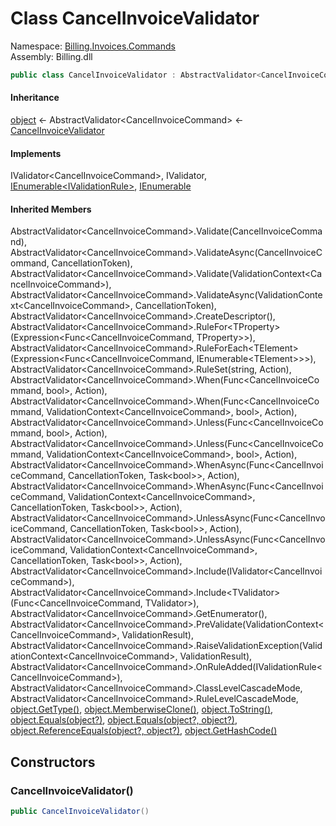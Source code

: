 # <a id="Billing_Invoices_Commands_CancelInvoiceValidator"></a> Class CancelInvoiceValidator

Namespace: [Billing.Invoices.Commands](Billing.Invoices.Commands.md)  
Assembly: Billing.dll  

```csharp
public class CancelInvoiceValidator : AbstractValidator<CancelInvoiceCommand>, IValidator<CancelInvoiceCommand>, IValidator, IEnumerable<IValidationRule>, IEnumerable
```

#### Inheritance

[object](https://learn.microsoft.com/dotnet/api/system.object) ← 
AbstractValidator<CancelInvoiceCommand\> ← 
[CancelInvoiceValidator](Billing.Invoices.Commands.CancelInvoiceValidator.md)

#### Implements

IValidator<CancelInvoiceCommand\>, 
IValidator, 
[IEnumerable<IValidationRule\>](https://learn.microsoft.com/dotnet/api/system.collections.generic.ienumerable\-1), 
[IEnumerable](https://learn.microsoft.com/dotnet/api/system.collections.ienumerable)

#### Inherited Members

AbstractValidator<CancelInvoiceCommand\>.Validate\(CancelInvoiceCommand\), 
AbstractValidator<CancelInvoiceCommand\>.ValidateAsync\(CancelInvoiceCommand, CancellationToken\), 
AbstractValidator<CancelInvoiceCommand\>.Validate\(ValidationContext<CancelInvoiceCommand\>\), 
AbstractValidator<CancelInvoiceCommand\>.ValidateAsync\(ValidationContext<CancelInvoiceCommand\>, CancellationToken\), 
AbstractValidator<CancelInvoiceCommand\>.CreateDescriptor\(\), 
AbstractValidator<CancelInvoiceCommand\>.RuleFor<TProperty\>\(Expression<Func<CancelInvoiceCommand, TProperty\>\>\), 
AbstractValidator<CancelInvoiceCommand\>.RuleForEach<TElement\>\(Expression<Func<CancelInvoiceCommand, IEnumerable<TElement\>\>\>\), 
AbstractValidator<CancelInvoiceCommand\>.RuleSet\(string, Action\), 
AbstractValidator<CancelInvoiceCommand\>.When\(Func<CancelInvoiceCommand, bool\>, Action\), 
AbstractValidator<CancelInvoiceCommand\>.When\(Func<CancelInvoiceCommand, ValidationContext<CancelInvoiceCommand\>, bool\>, Action\), 
AbstractValidator<CancelInvoiceCommand\>.Unless\(Func<CancelInvoiceCommand, bool\>, Action\), 
AbstractValidator<CancelInvoiceCommand\>.Unless\(Func<CancelInvoiceCommand, ValidationContext<CancelInvoiceCommand\>, bool\>, Action\), 
AbstractValidator<CancelInvoiceCommand\>.WhenAsync\(Func<CancelInvoiceCommand, CancellationToken, Task<bool\>\>, Action\), 
AbstractValidator<CancelInvoiceCommand\>.WhenAsync\(Func<CancelInvoiceCommand, ValidationContext<CancelInvoiceCommand\>, CancellationToken, Task<bool\>\>, Action\), 
AbstractValidator<CancelInvoiceCommand\>.UnlessAsync\(Func<CancelInvoiceCommand, CancellationToken, Task<bool\>\>, Action\), 
AbstractValidator<CancelInvoiceCommand\>.UnlessAsync\(Func<CancelInvoiceCommand, ValidationContext<CancelInvoiceCommand\>, CancellationToken, Task<bool\>\>, Action\), 
AbstractValidator<CancelInvoiceCommand\>.Include\(IValidator<CancelInvoiceCommand\>\), 
AbstractValidator<CancelInvoiceCommand\>.Include<TValidator\>\(Func<CancelInvoiceCommand, TValidator\>\), 
AbstractValidator<CancelInvoiceCommand\>.GetEnumerator\(\), 
AbstractValidator<CancelInvoiceCommand\>.PreValidate\(ValidationContext<CancelInvoiceCommand\>, ValidationResult\), 
AbstractValidator<CancelInvoiceCommand\>.RaiseValidationException\(ValidationContext<CancelInvoiceCommand\>, ValidationResult\), 
AbstractValidator<CancelInvoiceCommand\>.OnRuleAdded\(IValidationRule<CancelInvoiceCommand\>\), 
AbstractValidator<CancelInvoiceCommand\>.ClassLevelCascadeMode, 
AbstractValidator<CancelInvoiceCommand\>.RuleLevelCascadeMode, 
[object.GetType\(\)](https://learn.microsoft.com/dotnet/api/system.object.gettype), 
[object.MemberwiseClone\(\)](https://learn.microsoft.com/dotnet/api/system.object.memberwiseclone), 
[object.ToString\(\)](https://learn.microsoft.com/dotnet/api/system.object.tostring), 
[object.Equals\(object?\)](https://learn.microsoft.com/dotnet/api/system.object.equals\#system\-object\-equals\(system\-object\)), 
[object.Equals\(object?, object?\)](https://learn.microsoft.com/dotnet/api/system.object.equals\#system\-object\-equals\(system\-object\-system\-object\)), 
[object.ReferenceEquals\(object?, object?\)](https://learn.microsoft.com/dotnet/api/system.object.referenceequals), 
[object.GetHashCode\(\)](https://learn.microsoft.com/dotnet/api/system.object.gethashcode)

## Constructors

### <a id="Billing_Invoices_Commands_CancelInvoiceValidator__ctor"></a> CancelInvoiceValidator\(\)

```csharp
public CancelInvoiceValidator()
```

